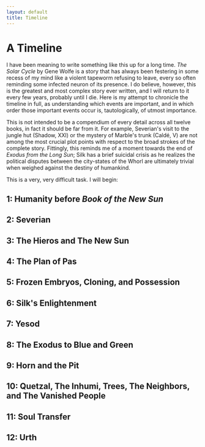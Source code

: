 ```yaml
---
layout: default
title: Timeline
---
```


# A Timeline

I have been meaning to write something like this up for a long time. *The Solar Cycle* by Gene Wolfe is a story that has always been festering in some recess of my mind like a violent tapeworm refusing to leave, every so often reminding some infected neuron of its presence. I do believe, however, this is the greatest and most complex story ever written, and I will return to it every few years, probably until I die. Here is my attempt to chronicle the timeline in full, as understanding which events are important, and in which order those important events occur is, tautologically, of utmost importance. 

This is not intended to be a compendium of every detail across all twelve books, in fact it should be far from it. For example, Severian's visit to the jungle hut (Shadow, XXI) or the mystery of Marble's trunk (Caldé, V) are not among the most crucial plot points with respect to the broad strokes of the complete story. Fittingly, this reminds me of a moment towards the end of *Exodus from the Long Sun*; Silk has a brief suicidal crisis as he realizes the political disputes between the city-states of the Whorl are ultimately trivial when weighed against the destiny of humankind.

This is a very, very difficult task. I will begin:

## 1: Humanity before *Book of the New Sun*

## 2: Severian

## 3: The Hieros and The New Sun

## 4: The Plan of Pas

## 5: Frozen Embryos, Cloning, and Possession

## 6: Silk's Enlightenment

## 7: Yesod

## 8: The Exodus to Blue and Green

## 9: Horn and the Pit

## 10: Quetzal, The Inhumi, Trees, The Neighbors, and The Vanished People

## 11: Soul Transfer

## 12: Urth
